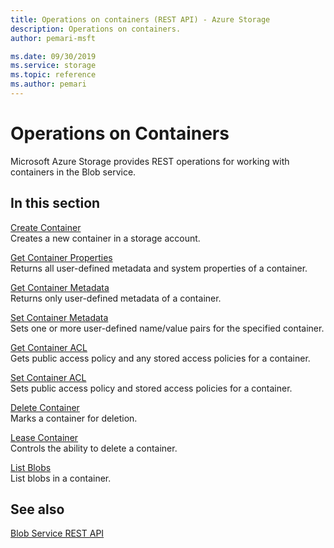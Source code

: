 ```yaml
---
title: Operations on containers (REST API) - Azure Storage
description: Operations on containers.
author: pemari-msft

ms.date: 09/30/2019
ms.service: storage
ms.topic: reference
ms.author: pemari
---
```


# Operations on Containers

Microsoft Azure Storage provides REST operations for working with containers in the Blob service.  
  
## In this section  
 [Create Container](Create-Container.md)  
 Creates a new container in a storage account.  
  
 [Get Container Properties](Get-Container-Properties.md)  
 Returns all user-defined metadata and system properties of a container.  
  
 [Get Container Metadata](Get-Container-Metadata.md)  
 Returns only user-defined metadata of a container.  
  
 [Set Container Metadata](Set-Container-Metadata.md)  
 Sets one or more user-defined name/value pairs for the specified container.  
  
 [Get Container ACL](Get-Container-ACL.md)  
 Gets public access policy and any stored access policies for a container.  
  
 [Set Container ACL](Set-Container-ACL.md)  
 Sets public access policy and stored access policies for a container.  
  
 [Delete Container](Delete-Container.md)  
 Marks a container for deletion.  
  
 [Lease Container](Lease-Container.md)  
 Controls the ability to delete a container.  
  
 [List Blobs](List-Blobs.md)  
 List blobs in a container.  
  
## See also  
 [Blob Service REST API](Blob-Service-REST-API.md)
